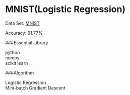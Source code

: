 MNIST(Logistic Regression)
===

Data Set: [MNIST](http://yann.lecun.com/exdb/mnist/)  

Accuracy: 91.77%  

###Essential Library

python  
numpy  
scikit learn  

###Algorithm  

Logistic Regression  
Mini-batch Gradient Descent  
